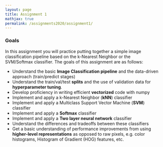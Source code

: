 ```yaml
---
layout: page
title: Assignment 1
mathjax: true
permalink: /assignments2020/assignment1/
---
```

### Goals

In this assignment you will practice putting together a simple image classification pipeline based on the k-Nearest Neighbor or the SVM/Softmax classifier. The goals of this assignment are as follows:

- Understand the basic **Image Classification pipeline** and the data-driven approach (train/predict stages)
- Understand the train/val/test **splits** and the use of validation data for **hyperparameter tuning**.
- Develop proficiency in writing efficient **vectorized** code with numpy
- Implement and apply a k-Nearest Neighbor (**kNN**) classifier
- Implement and apply a Multiclass Support Vector Machine (**SVM**) classifier
- Implement and apply a **Softmax** classifier
- Implement and apply a **Two layer neural network** classifier
- Understand the differences and tradeoffs between these classifiers
- Get a basic understanding of performance improvements from using **higher-level representations** as opposed to raw pixels, e.g. color histograms, Histogram of Gradient (HOG) features, etc.
